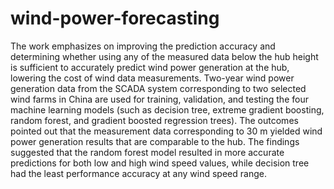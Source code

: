 # wind-power-forecasting
The work emphasizes on improving the prediction accuracy and determining whether using any of the measured data below the hub height is sufficient to accurately predict wind power generation at the hub, lowering the cost of wind data measurements. Two-year wind power generation data from the SCADA system corresponding to two selected wind farms in China are used for training, validation, and testing the four machine learning models (such as decision tree, extreme gradient boosting, random forest, and gradient boosted regression trees). The outcomes pointed out that the measurement data corresponding to 30 m yielded wind power generation results that are comparable to the hub. The findings suggested that the random forest model resulted in more accurate predictions for both low and high wind speed values, while decision tree had the least performance accuracy at any wind speed range.
